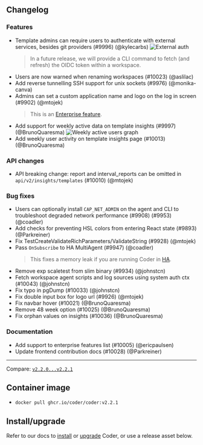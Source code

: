 ## Changelog

### Features

- Template admins can require users to authenticate with external services, besides git providers (#9996) (@kylecarbs)
  ![External auth](https://user-images.githubusercontent.com/22407953/272645210-ae197e8b-c012-4e2a-9c73-83f3d6616da6.png)
  > In a future release, we will provide a CLI command to fetch (and refresh) the OIDC token within a workspace.
- Users are now warned when renaming workspaces (#10023) (@aslilac)
- Add reverse tunnelling SSH support for unix sockets (#9976) (@monika-canva)
- Admins can set a custom application name and logo on the log in screen (#9902) (@mtojek)
  > This is an [Enterprise feature](https://coder.com/docs/enterprise).
- Add support for weekly active data on template insights (#9997) (@BrunoQuaresma)
  ![Weekly active users graph](https://user-images.githubusercontent.com/22407953/272647853-e9d6ca3e-aca4-4897-9be0-15475097d3a6.png)
- Add weekly user activity on template insights page (#10013) (@BrunoQuaresma)

### API changes

- API breaking change: report and interval_reports can be omitted in `api/v2/insights/templates` (#10010) (@mtojek)

### Bug fixes

- Users can optionally install `CAP_NET_ADMIN` on the agent and CLI to troubleshoot degraded network performance (#9908) (#9953) (@coadler)
- Add checks for preventing HSL colors from entering React state (#9893) (@Parkreiner)
- Fix TestCreateValidateRichParameters/ValidateString (#9928) (@mtojek)
- Pass `OnSubscribe` to HA MultiAgent (#9947) (@coadler)
  > This fixes a memory leak if you are running Coder in [HA](https://coder.com/docs/admin/high-availability).
- Remove exp scaletest from slim binary (#9934) (@johnstcn)
- Fetch workspace agent scripts and log sources using system auth ctx (#10043) (@johnstcn)
- Fix typo in pgDump (#10033) (@johnstcn)
- Fix double input box for logo url (#9926) (@mtojek)
- Fix navbar hover (#10021) (@BrunoQuaresma)
- Remove 48 week option (#10025) (@BrunoQuaresma)
- Fix orphan values on insights (#10036) (@BrunoQuaresma)

### Documentation

- Add support to enterprise features list (#10005) (@ericpaulsen)
- Update frontend contribution docs (#10028) (@Parkreiner)

---

Compare: [`v2.2.0...v2.2.1`](https://github.com/onchainengineering/hmi-wirtual/compare/v2.2.0...v2.2.1)

## Container image

- `docker pull ghcr.io/coder/coder:v2.2.1`

## Install/upgrade

Refer to our docs to [install](https://coder.com/docs/install) or [upgrade](https://coder.com/docs/admin/upgrade) Coder, or use a release asset below.
